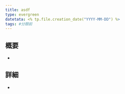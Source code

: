 ```yaml
---
title: asdf
type: evergreen
datetata: <% tp.file.creation_date("YYYY-MM-DD") %>
tags: #分類前
---
```


## 概要
-  

## 詳細
-  